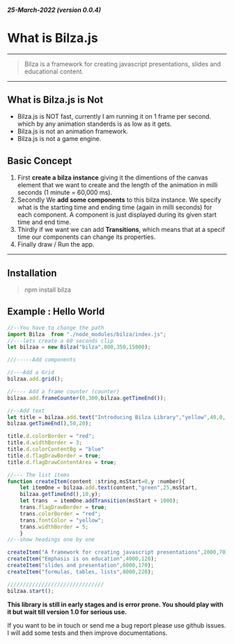 ##### 25-March-2022 (version 0.0.4)
# What is Bilza.js

---
> Bilza is a framework for creating javascript presentations, slides and educational content.
---

## What is Bilza.js is Not
 
 - Bilza.js is NOT fast, currently I am running it on 1 frame per second. which by any animation standerds is as low as it gets.
 - Bilza.js is not an animation framework.
 - Bilza.js is not a game engine.
  
## Basic Concept
1. First **create a bilza instance** giving it the dimentions of the canvas element that we want to create and the length of the animation in milli seconds (1 minute = 60,000 ms).
2. Secondly We **add some components** to this bilza instance. We specify what is the starting time and ending time (again in milli seconds) for each component. A component is just displayed during its given start time and end time.
3. Thirdly if we want we can add **Transitions**, which means that at a specif time our components can change its properties.
4. Finally draw / Run the app.
---
## Installation

> npm install bilza

## Example : Hello World

```javascript
//--You have to change the path 
import Bilza  from "./node_modules/bilza/index.js";
//---lets create a 60 seconds clip
let bilzaa = new Bilza("bilza",800,350,15000);

///-----Add components

//---Add a Grid
bilzaa.add.grid();

//---- Add a frame counter (counter)
bilzaa.add.frameCounter(0,300,bilzaa.getTimeEnd());

//--Add text
let title = bilzaa.add.text("Introducing Bilza Library","yellow",40,0,
bilzaa.getTimeEnd(),50,20);

title.d.colorBorder = "red";
title.d.widthBorder = 3;
title.d.colorContentBg = "blue"
title.d.flagDrawBorder = true;
title.d.flagDrawContentArea = true;

//--- The list items
function createItem(content :string,msStart=0,y :number){
    let itemOne = bilzaa.add.text(content,"green",25,msStart,
    bilzaa.getTimeEnd(),10,y);
    let trans  = itemOne.addTransition(msStart + 1000);
    trans.flagDrawBorder = true;
    trans.colorBorder = "red";
    trans.fontColor = "yellow";
    trans.widthBorder = 5;
    }
//--show headings one by one

createItem("A framework for creating javascript presentations",2000,70);
createItem("Emphasis is on education",4000,120);
createItem("slides and presentation",6000,170);
createItem("formulas, tables, lists",8000,220);

///////////////////////////////
bilzaa.start();

```

**This library is still in early stages and is error prone. You should play with it but wait till version 1.0 for serious use.**


If you want to be in touch or send me a bug report please use github issues.
I will add some tests and then improve documentations.





